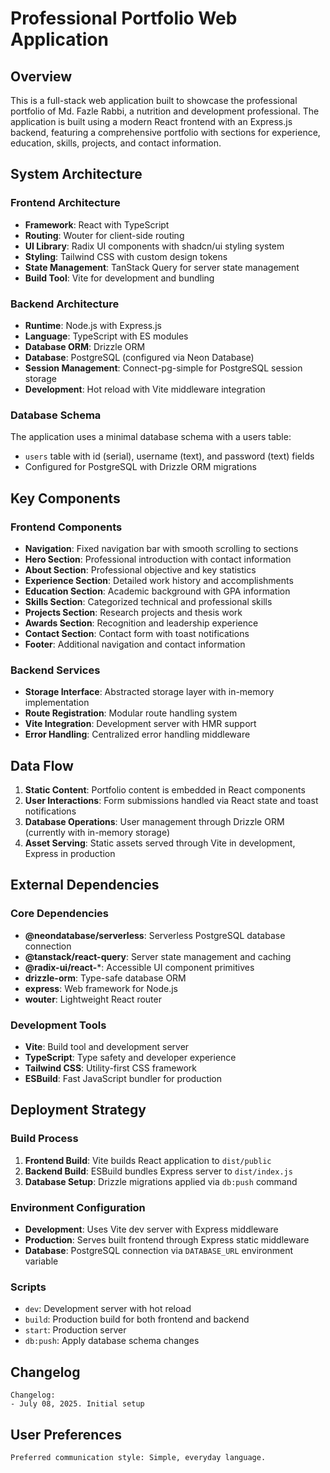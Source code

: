 # Professional Portfolio Web Application

## Overview

This is a full-stack web application built to showcase the professional portfolio of Md. Fazle Rabbi, a nutrition and development professional. The application is built using a modern React frontend with an Express.js backend, featuring a comprehensive portfolio with sections for experience, education, skills, projects, and contact information.

## System Architecture

### Frontend Architecture
- **Framework**: React with TypeScript
- **Routing**: Wouter for client-side routing
- **UI Library**: Radix UI components with shadcn/ui styling system
- **Styling**: Tailwind CSS with custom design tokens
- **State Management**: TanStack Query for server state management
- **Build Tool**: Vite for development and bundling

### Backend Architecture
- **Runtime**: Node.js with Express.js
- **Language**: TypeScript with ES modules
- **Database ORM**: Drizzle ORM
- **Database**: PostgreSQL (configured via Neon Database)
- **Session Management**: Connect-pg-simple for PostgreSQL session storage
- **Development**: Hot reload with Vite middleware integration

### Database Schema
The application uses a minimal database schema with a users table:
- `users` table with id (serial), username (text), and password (text) fields
- Configured for PostgreSQL with Drizzle ORM migrations

## Key Components

### Frontend Components
- **Navigation**: Fixed navigation bar with smooth scrolling to sections
- **Hero Section**: Professional introduction with contact information
- **About Section**: Professional objective and key statistics
- **Experience Section**: Detailed work history and accomplishments
- **Education Section**: Academic background with GPA information
- **Skills Section**: Categorized technical and professional skills
- **Projects Section**: Research projects and thesis work
- **Awards Section**: Recognition and leadership experience
- **Contact Section**: Contact form with toast notifications
- **Footer**: Additional navigation and contact information

### Backend Services
- **Storage Interface**: Abstracted storage layer with in-memory implementation
- **Route Registration**: Modular route handling system
- **Vite Integration**: Development server with HMR support
- **Error Handling**: Centralized error handling middleware

## Data Flow

1. **Static Content**: Portfolio content is embedded in React components
2. **User Interactions**: Form submissions handled via React state and toast notifications
3. **Database Operations**: User management through Drizzle ORM (currently with in-memory storage)
4. **Asset Serving**: Static assets served through Vite in development, Express in production

## External Dependencies

### Core Dependencies
- **@neondatabase/serverless**: Serverless PostgreSQL database connection
- **@tanstack/react-query**: Server state management and caching
- **@radix-ui/react-***: Accessible UI component primitives
- **drizzle-orm**: Type-safe database ORM
- **express**: Web framework for Node.js
- **wouter**: Lightweight React router

### Development Tools
- **Vite**: Build tool and development server
- **TypeScript**: Type safety and developer experience
- **Tailwind CSS**: Utility-first CSS framework
- **ESBuild**: Fast JavaScript bundler for production

## Deployment Strategy

### Build Process
1. **Frontend Build**: Vite builds React application to `dist/public`
2. **Backend Build**: ESBuild bundles Express server to `dist/index.js`
3. **Database Setup**: Drizzle migrations applied via `db:push` command

### Environment Configuration
- **Development**: Uses Vite dev server with Express middleware
- **Production**: Serves built frontend through Express static middleware
- **Database**: PostgreSQL connection via `DATABASE_URL` environment variable

### Scripts
- `dev`: Development server with hot reload
- `build`: Production build for both frontend and backend
- `start`: Production server
- `db:push`: Apply database schema changes

## Changelog

```
Changelog:
- July 08, 2025. Initial setup
```

## User Preferences

```
Preferred communication style: Simple, everyday language.
```